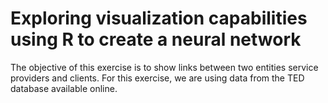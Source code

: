 # Exploring visualization capabilities using R to create a neural network
The objective of this exercise is to show links between two entities service providers and clients. For this exercise, we are using data from the TED database available online.

